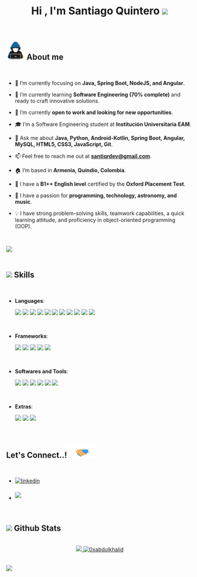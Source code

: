 
<h1 align="center"><b>Hi , I'm Santiago Quintero </b><img src="https://media.giphy.com/media/hvRJCLFzcasrR4ia7z/giphy.gif" width="35"></h1>

<br>

## <picture><img src = "https://github.com/0xAbdulKhalid/0xAbdulKhalid/raw/main/assets/mdImages/about_me.gif" width = 50px></picture> **About me**

<br>

- 🔭 I’m currently focusing on **Java, Spring Boot, NodeJS, and Angular**.

- 🌱 I’m currently learning **Software Engineering (70% complete)** and ready to craft innovative solutions.
  
- 💼 I’m currently **open to work and looking for new opportunities**.

- 🎓 I’m a Software Engineering student at **Institución Universitaria EAM**.

- 💬 Ask me about **Java, Python, Android-Kotlin, Spring Boot, Angular, MySQL, HTML5, CSS3, JavaScript, Git**.

- 📫 Feel free to reach me out at **santiqrdev@gmail.com**.

- 🏠 I’m based in **Armenia, Quindío, Colombia**.

- 🌟 I have a **B1++ English level** certified by the **Oxford Placement Test**.

- 🚀 I have a passion for **programming, technology, astronomy, and music**.

- 💡 I have strong problem-solving skills, teamwork capabilities, a quick learning attitude, and proficiency in object-oriented programming (OOP).
  

<br>

<img src="https://user-images.githubusercontent.com/73097560/115834477-dbab4500-a447-11eb-908a-139a6edaec5c.gif"><br><br>

## <img src="https://media2.giphy.com/media/QssGEmpkyEOhBCb7e1/giphy.gif?cid=ecf05e47a0n3gi1bfqntqmob8g9aid1oyj2wr3ds3mg700bl&rid=giphy.gif" width ="25"><b> Skills</b>
<br>

<p align="center">

- **Languages**:

  <a href="https://www.java.com/"><img src="https://skillicons.dev/icons?i=java" /></a>
  <a href="https://kotlinlang.org/"><img src="https://skillicons.dev/icons?i=kotlin" /></a>
  <a href="https://nodejs.org/"><img src="https://skillicons.dev/icons?i=nodejs" /></a>
  <a href="https://www.mysql.com/"><img src="https://skillicons.dev/icons?i=mysql" /></a>
  <a href="https://www.python.org/"><img src="https://skillicons.dev/icons?i=py" /></a>
  <a href="https://www.typescriptlang.org/"><img src="https://skillicons.dev/icons?i=ts" /></a>
  <a href="https://www.r-project.org/"><img src="https://skillicons.dev/icons?i=r" /></a>
  <a href="https://git-scm.com/"><img src="https://skillicons.dev/icons?i=git" /></a>
  <a href="https://developer.mozilla.org/es/docs/Web/HTML"><img src="https://skillicons.dev/icons?i=html" /></a>
  <a href="https://developer.mozilla.org/es/docs/Learn/Getting_started_with_the_web/CSS_basics"><img src="https://skillicons.dev/icons?i=css" /></a>
  <a href="https://developer.mozilla.org/es/docs/Learn/JavaScript/First_steps/What_is_JavaScript"><img src="https://skillicons.dev/icons?i=js" /></a>

<br>   
    
- **Frameworks**:

  <a href="https://spring.io/guides/gs/spring-boot"><img src="https://skillicons.dev/icons?i=spring" /></a>
  <a href="https://angular.io/"><img src="https://skillicons.dev/icons?i=angular" /></a>
  <a href="https://react.dev/"><img src="https://skillicons.dev/icons?i=react" /></a>
  <a href="https://expressjs.com/"><img src="https://skillicons.dev/icons?i=expressjs" /></a>
  <a href="https://getbootstrap.com/"><img src="https://skillicons.dev/icons?i=bootstrap" /></a>

<br>


- **Softwares and Tools**:

  <a href="https://code.visualstudio.com/"><img src="https://skillicons.dev/icons?i=vscode" /></a>
  <a href="https://www.jetbrains.com/idea/"><img src="https://skillicons.dev/icons?i=idea" /></a>
  <a href="https://www.postman.com/"><img src="https://skillicons.dev/icons?i=postman" /></a>
  <a href="https://github.com/"><img src="https://skillicons.dev/icons?i=github" /></a>
  <a href="https://firebase.google.com/"><img src="https://skillicons.dev/icons?i=firebase" /></a>
  <a href="https://learn.microsoft.com/es-es/powershell/scripting/overview?view=powershell-7.4"><img src="https://skillicons.dev/icons?i=powershell" /></a>

<br>

- **Extras**:

  <a href="https://github.com/torvalds/linux"><img src="https://skillicons.dev/icons?i=linux" /></a>
  <a href="https://www.docker.com/"><img src="https://skillicons.dev/icons?i=docker" /></a>
  <a href="https://kubernetes.io/"><img src="https://skillicons.dev/icons?i=kubernetes" /></a>

</p>

<br>


## <b> Let's Connect..!</b><img src="https://github.com/0xAbdulKhalid/0xAbdulKhalid/raw/main/assets/mdImages/handshake.gif" width ="80">
<br>
<div align='left'>

<ul>

<li>
<a href="https://www.linkedin.com/in/santiago-quintero-rinc%C3%B3n-696a71285" target="_blank">
<img src="https://img.shields.io/badge/linkedin:  Santiago Quintero Rincón-%2300acee.svg?color=405DE6&style=for-the-badge&logo=linkedin&logoColor=white" alt=linkedin style="margin-bottom: 5px;"/>
</a>
</li>

<br>

<li>
<a href="mailto:santiqrdev@gmail.com" target="_blank">
<img src="https://img.shields.io/badge/gmail:  santiqrdev-%23EA4335.svg?style=for-the-badge&logo=gmail&logoColor=white" t=mail style="margin-bottom: 5px;" />
</a>
</li>
	
</ul>
</div>

<br>

## <img src="https://media.giphy.com/media/iY8CRBdQXODJSCERIr/giphy.gif" width="35"><b> Github Stats </b>
<br>

<div align="center">

<a href="https://github.com/thepixels21/">
	
  <img src="https://github-readme-stats.vercel.app/api?username=thepixels21&include_all_commits=true&count_private=true&show_icons=true&line_height=20&title_color=7A7ADB&icon_color=2234AE&text_color=D3D3D3&bg_color=0,000000,130F40" width="450"/>
	
  <img src="https://github-readme-stats.vercel.app/api/top-langs?username=thepixels21&show_icons=true&locale=en&layout=compact&line_height=20&title_color=7A7ADB&icon_color=2234AE&text_color=D3D3D3&bg_color=0,000000,130F40" width="375"  alt="0xabdulkhalid"/>
  
</a>

</div>

<br>
<br>
<img src="https://user-images.githubusercontent.com/73097560/115834477-dbab4500-a447-11eb-908a-139a6edaec5c.gif">
<br>
<br>


<!--
**ThePixels21/ThePixels21** is a ✨ _special_ ✨ repository because its `README.md` (this file) appears on your GitHub profile.

Here are some ideas to get you started:

- 🔭 I’m currently working on ...
- 🌱 I’m currently learning ...
- 👯 I’m looking to collaborate on ...
- 🤔 I’m looking for help with ...
- 💬 Ask me about ...
- 📫 How to reach me: ...
- 😄 Pronouns: ...
- ⚡ Fun fact: ...
-->

